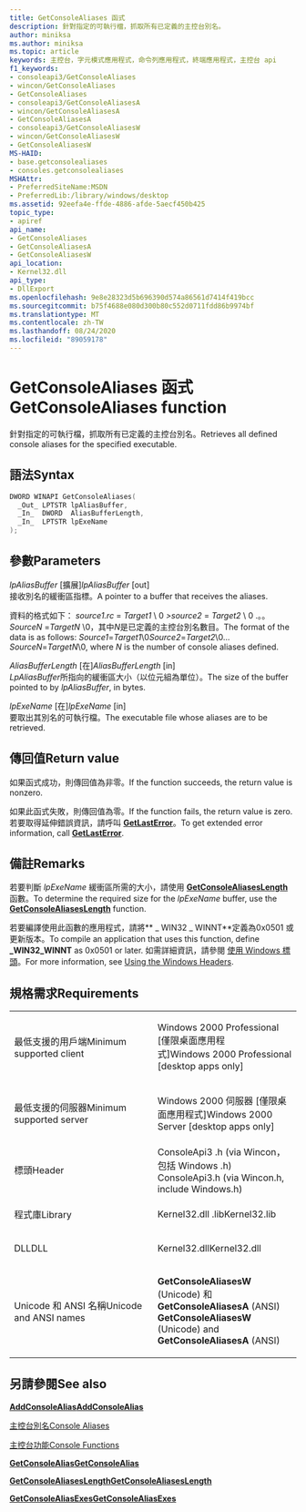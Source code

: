 ```yaml
---
title: GetConsoleAliases 函式
description: 針對指定的可執行檔，抓取所有已定義的主控台別名。
author: miniksa
ms.author: miniksa
ms.topic: article
keywords: 主控台，字元模式應用程式，命令列應用程式，終端應用程式，主控台 api
f1_keywords:
- consoleapi3/GetConsoleAliases
- wincon/GetConsoleAliases
- GetConsoleAliases
- consoleapi3/GetConsoleAliasesA
- wincon/GetConsoleAliasesA
- GetConsoleAliasesA
- consoleapi3/GetConsoleAliasesW
- wincon/GetConsoleAliasesW
- GetConsoleAliasesW
MS-HAID:
- base.getconsolealiases
- consoles.getconsolealiases
MSHAttr:
- PreferredSiteName:MSDN
- PreferredLib:/library/windows/desktop
ms.assetid: 92eefa4e-ffde-4886-afde-5aecf450b425
topic_type:
- apiref
api_name:
- GetConsoleAliases
- GetConsoleAliasesA
- GetConsoleAliasesW
api_location:
- Kernel32.dll
api_type:
- DllExport
ms.openlocfilehash: 9e8e28323d5b696390d574a86561d7414f419bcc
ms.sourcegitcommit: b75f4688e080d300b80c552d0711fdd86b9974bf
ms.translationtype: MT
ms.contentlocale: zh-TW
ms.lasthandoff: 08/24/2020
ms.locfileid: "89059178"
---
```

# <a name="getconsolealiases-function"></a><span data-ttu-id="ed51d-104">GetConsoleAliases 函式</span><span class="sxs-lookup"><span data-stu-id="ed51d-104">GetConsoleAliases function</span></span>


<span data-ttu-id="ed51d-105">針對指定的可執行檔，抓取所有已定義的主控台別名。</span><span class="sxs-lookup"><span data-stu-id="ed51d-105">Retrieves all defined console aliases for the specified executable.</span></span>

<a name="syntax"></a><span data-ttu-id="ed51d-106">語法</span><span class="sxs-lookup"><span data-stu-id="ed51d-106">Syntax</span></span>
------

```C
DWORD WINAPI GetConsoleAliases(
  _Out_ LPTSTR lpAliasBuffer,
  _In_  DWORD  AliasBufferLength,
  _In_  LPTSTR lpExeName
);
```

<a name="parameters"></a><span data-ttu-id="ed51d-107">參數</span><span class="sxs-lookup"><span data-stu-id="ed51d-107">Parameters</span></span>
----------

<span data-ttu-id="ed51d-108">*lpAliasBuffer* \[擴展\]</span><span class="sxs-lookup"><span data-stu-id="ed51d-108">*lpAliasBuffer* \[out\]</span></span>  
<span data-ttu-id="ed51d-109">接收別名的緩衝區指標。</span><span class="sxs-lookup"><span data-stu-id="ed51d-109">A pointer to a buffer that receives the aliases.</span></span>

<span data-ttu-id="ed51d-110">資料的格式如下： *source1.rc* = *Target1* \\ 0 *>source2* = *Target2* \\ 0 .。。*SourceN* =*TargetN* \\0，其中*N*是已定義的主控台別名數目。</span><span class="sxs-lookup"><span data-stu-id="ed51d-110">The format of the data is as follows: *Source1*=*Target1*\\0*Source2*=*Target2*\\0... *SourceN*=*TargetN*\\0, where *N* is the number of console aliases defined.</span></span>

<span data-ttu-id="ed51d-111">*AliasBufferLength* \[在\]</span><span class="sxs-lookup"><span data-stu-id="ed51d-111">*AliasBufferLength* \[in\]</span></span>  
<span data-ttu-id="ed51d-112">*LpAliasBuffer*所指向的緩衝區大小（以位元組為單位）。</span><span class="sxs-lookup"><span data-stu-id="ed51d-112">The size of the buffer pointed to by *lpAliasBuffer*, in bytes.</span></span>

<span data-ttu-id="ed51d-113">*lpExeName* \[在\]</span><span class="sxs-lookup"><span data-stu-id="ed51d-113">*lpExeName* \[in\]</span></span>  
<span data-ttu-id="ed51d-114">要取出其別名的可執行檔。</span><span class="sxs-lookup"><span data-stu-id="ed51d-114">The executable file whose aliases are to be retrieved.</span></span>

<a name="return-value"></a><span data-ttu-id="ed51d-115">傳回值</span><span class="sxs-lookup"><span data-stu-id="ed51d-115">Return value</span></span>
------------

<span data-ttu-id="ed51d-116">如果函式成功，則傳回值為非零。</span><span class="sxs-lookup"><span data-stu-id="ed51d-116">If the function succeeds, the return value is nonzero.</span></span>

<span data-ttu-id="ed51d-117">如果此函式失敗，則傳回值為零。</span><span class="sxs-lookup"><span data-stu-id="ed51d-117">If the function fails, the return value is zero.</span></span> <span data-ttu-id="ed51d-118">若要取得延伸錯誤資訊，請呼叫 [**GetLastError**](https://msdn.microsoft.com/library/windows/desktop/ms679360)。</span><span class="sxs-lookup"><span data-stu-id="ed51d-118">To get extended error information, call [**GetLastError**](https://msdn.microsoft.com/library/windows/desktop/ms679360).</span></span>

<a name="remarks"></a><span data-ttu-id="ed51d-119">備註</span><span class="sxs-lookup"><span data-stu-id="ed51d-119">Remarks</span></span>
-------

<span data-ttu-id="ed51d-120">若要判斷 *lpExeName* 緩衝區所需的大小，請使用 [**GetConsoleAliasesLength**](getconsolealiaseslength.md) 函數。</span><span class="sxs-lookup"><span data-stu-id="ed51d-120">To determine the required size for the *lpExeName* buffer, use the [**GetConsoleAliasesLength**](getconsolealiaseslength.md) function.</span></span>

<span data-ttu-id="ed51d-121">若要編譯使用此函數的應用程式，請將\*\* \_ WIN32 \_ WINNT\*\*定義為0x0501 或更新版本。</span><span class="sxs-lookup"><span data-stu-id="ed51d-121">To compile an application that uses this function, define **\_WIN32\_WINNT** as 0x0501 or later.</span></span> <span data-ttu-id="ed51d-122">如需詳細資訊，請參閱 [使用 Windows 標頭](https://msdn.microsoft.com/library/windows/desktop/aa383745)。</span><span class="sxs-lookup"><span data-stu-id="ed51d-122">For more information, see [Using the Windows Headers](https://msdn.microsoft.com/library/windows/desktop/aa383745).</span></span>

<a name="requirements"></a><span data-ttu-id="ed51d-123">規格需求</span><span class="sxs-lookup"><span data-stu-id="ed51d-123">Requirements</span></span>
------------

<table>
<colgroup>
<col width="50%" />
<col width="50%" />
</colgroup>
<tbody>
<tr class="odd">
<td><p><span data-ttu-id="ed51d-124">最低支援的用戶端</span><span class="sxs-lookup"><span data-stu-id="ed51d-124">Minimum supported client</span></span></p></td>
<td><p><span data-ttu-id="ed51d-125">Windows 2000 Professional [僅限桌面應用程式]</span><span class="sxs-lookup"><span data-stu-id="ed51d-125">Windows 2000 Professional [desktop apps only]</span></span></p></td>
</tr>
<tr class="even">
<td><p><span data-ttu-id="ed51d-126">最低支援的伺服器</span><span class="sxs-lookup"><span data-stu-id="ed51d-126">Minimum supported server</span></span></p></td>
<td><p><span data-ttu-id="ed51d-127">Windows 2000 伺服器 [僅限桌面應用程式]</span><span class="sxs-lookup"><span data-stu-id="ed51d-127">Windows 2000 Server [desktop apps only]</span></span></p></td>
</tr>
<tr class="odd">
<td><p><span data-ttu-id="ed51d-128">標頭</span><span class="sxs-lookup"><span data-stu-id="ed51d-128">Header</span></span></p></td>
<td><span data-ttu-id="ed51d-129">ConsoleApi3 .h (via Wincon，包括 Windows .h) </span><span class="sxs-lookup"><span data-stu-id="ed51d-129">ConsoleApi3.h (via Wincon.h, include Windows.h)</span></span></td>
</tr>
<tr class="even">
<td><p><span data-ttu-id="ed51d-130">程式庫</span><span class="sxs-lookup"><span data-stu-id="ed51d-130">Library</span></span></p></td>
<td><span data-ttu-id="ed51d-131">Kernel32.dll .lib</span><span class="sxs-lookup"><span data-stu-id="ed51d-131">Kernel32.lib</span></span></td>
</tr>
<tr class="odd">
<td><p><span data-ttu-id="ed51d-132">DLL</span><span class="sxs-lookup"><span data-stu-id="ed51d-132">DLL</span></span></p></td>
<td><span data-ttu-id="ed51d-133">Kernel32.dll</span><span class="sxs-lookup"><span data-stu-id="ed51d-133">Kernel32.dll</span></span></td>
</tr>
<tr class="even">
<td><p><span data-ttu-id="ed51d-134">Unicode 和 ANSI 名稱</span><span class="sxs-lookup"><span data-stu-id="ed51d-134">Unicode and ANSI names</span></span></p></td>
<td><p><span data-ttu-id="ed51d-135"><strong>GetConsoleAliasesW</strong> (Unicode) 和 <strong>GetConsoleAliasesA</strong> (ANSI) </span><span class="sxs-lookup"><span data-stu-id="ed51d-135"><strong>GetConsoleAliasesW</strong> (Unicode) and <strong>GetConsoleAliasesA</strong> (ANSI)</span></span></p></td>
</tr>
<tr class="odd">
</tr>
<tr class="even">
</tr>
<tr class="odd">
</tr>
<tr class="even">
</tr>
</tbody>
</table>

## <a name="span-idsee_alsospansee-also"></a><span data-ttu-id="ed51d-136"><span id="see_also"></span>另請參閱</span><span class="sxs-lookup"><span data-stu-id="ed51d-136"><span id="see_also"></span>See also</span></span>


[<span data-ttu-id="ed51d-137">**AddConsoleAlias**</span><span class="sxs-lookup"><span data-stu-id="ed51d-137">**AddConsoleAlias**</span></span>](addconsolealias.md)

[<span data-ttu-id="ed51d-138">主控台別名</span><span class="sxs-lookup"><span data-stu-id="ed51d-138">Console Aliases</span></span>](console-aliases.md)

[<span data-ttu-id="ed51d-139">主控台功能</span><span class="sxs-lookup"><span data-stu-id="ed51d-139">Console Functions</span></span>](console-functions.md)

[<span data-ttu-id="ed51d-140">**GetConsoleAlias**</span><span class="sxs-lookup"><span data-stu-id="ed51d-140">**GetConsoleAlias**</span></span>](getconsolealias.md)

[<span data-ttu-id="ed51d-141">**GetConsoleAliasesLength**</span><span class="sxs-lookup"><span data-stu-id="ed51d-141">**GetConsoleAliasesLength**</span></span>](getconsolealiaseslength.md)

[<span data-ttu-id="ed51d-142">**GetConsoleAliasExes**</span><span class="sxs-lookup"><span data-stu-id="ed51d-142">**GetConsoleAliasExes**</span></span>](getconsolealiasexes.md)

 

 




